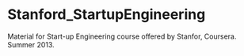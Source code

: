 Stanford_StartupEngineering
===========================

Material for Start-up Engineering course offered by Stanfor, Coursera. Summer 2013.
